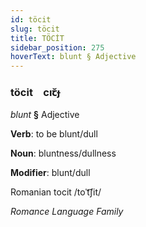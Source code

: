 ```yaml
---
id: töcit
slug: töcit
title: TÖCİT
sidebar_position: 275
hoverText: blunt § Adjective
---
```


### töcit&emsp;<span kind="abugida">cıꞇ̆ɟ</span>

*blunt* **§** Adjective

**Verb**: to be blunt/dull

**Noun**: bluntness/dullness

**Modifier**: blunt/dull

Romanian tocit /toˈt͡ʃit/

*Romance Language Family*